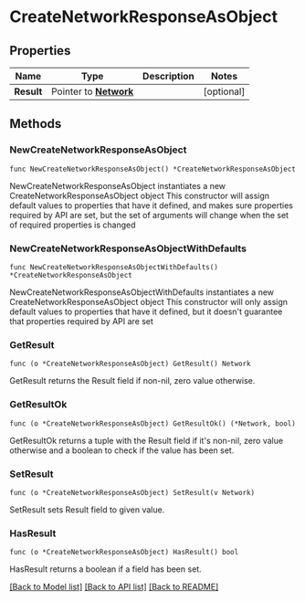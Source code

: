 # CreateNetworkResponseAsObject

## Properties

Name | Type | Description | Notes
------------ | ------------- | ------------- | -------------
**Result** | Pointer to [**Network**](Network.md) |  | [optional] 

## Methods

### NewCreateNetworkResponseAsObject

`func NewCreateNetworkResponseAsObject() *CreateNetworkResponseAsObject`

NewCreateNetworkResponseAsObject instantiates a new CreateNetworkResponseAsObject object
This constructor will assign default values to properties that have it defined,
and makes sure properties required by API are set, but the set of arguments
will change when the set of required properties is changed

### NewCreateNetworkResponseAsObjectWithDefaults

`func NewCreateNetworkResponseAsObjectWithDefaults() *CreateNetworkResponseAsObject`

NewCreateNetworkResponseAsObjectWithDefaults instantiates a new CreateNetworkResponseAsObject object
This constructor will only assign default values to properties that have it defined,
but it doesn't guarantee that properties required by API are set

### GetResult

`func (o *CreateNetworkResponseAsObject) GetResult() Network`

GetResult returns the Result field if non-nil, zero value otherwise.

### GetResultOk

`func (o *CreateNetworkResponseAsObject) GetResultOk() (*Network, bool)`

GetResultOk returns a tuple with the Result field if it's non-nil, zero value otherwise
and a boolean to check if the value has been set.

### SetResult

`func (o *CreateNetworkResponseAsObject) SetResult(v Network)`

SetResult sets Result field to given value.

### HasResult

`func (o *CreateNetworkResponseAsObject) HasResult() bool`

HasResult returns a boolean if a field has been set.


[[Back to Model list]](../README.md#documentation-for-models) [[Back to API list]](../README.md#documentation-for-api-endpoints) [[Back to README]](../README.md)


